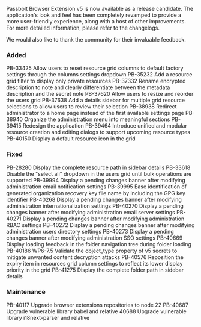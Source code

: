 Passbolt Browser Extension v5 is now available as a release candidate. The application's look and feel has been completely revamped to provide a more user-friendly experience, along with a host of other improvements. For more detailed information, please refer to the changelogs.

We would also like to thank the community for their invaluable feedback.

### Added
PB-33425 Allow users to reset resource grid columns to default factory settings through the columns settings dropdown
PB-35232 Add a resource grid filter to display only private resources
PB-37332 Rename encrypted description to note and clearly differentiate between the metadata description and the secret note
PB-37620 Allow users to resize and reorder the users grid
PB-37638 Add a details sidebar for multiple grid resource selections to allow users to review their selection
PB-38938 Redirect administrator to a home page instead of the first available settings page
PB-38940 Organize the administration menu into meaningful sections
PB-39415 Redesign the application
PB-39464 Introduce unified and modular resource creation and editing dialogs to support upcoming resource types
PB-40150 Display a default resource icon in the grid

### Fixed
PB-28280 Display the complete resource path in sidebar details
PB-33618 Disable the "select all" dropdown in the users grid until bulk operations are supported
PB-39994 Display a pending changes banner after modifying administration email notification settings
PB-39995 Ease identification of generated organization recovery key file name by including the GPG key identifier
PB-40268 Display a pending changes banner after modifying administration internationalization settings
PB-40270 Display a pending changes banner after modifying administration email server settings
PB-40271 Display a pending changes banner after modifying administration RBAC settings
PB-40272 Display a pending changes banner after modifying administration users directory settings
PB-40273 Display a pending changes banner after modifying administration SSO settings
PB-40669 Display loading feedback in the folder navigation tree during folder loading
PB-40186 WP6-7.5 Validate the object_type property of v5 secrets to mitigate unwanted content decryption attacks
PB-40576 Reposition the expiry item in resources grid column settings to reflect its lower display priority in the grid
PB-41275 Display the complete folder path in sidebar details

### Maintenance
PB-40117 Upgrade browser extensions repositories to node 22
PB-40687 Upgrade vulnerable library babel and relative
40688 Upgrade vulnerable library i18next-parser and relative
